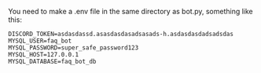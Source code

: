 You need to make a .env file in the same directory as bot.py, something like this:
```
DISCORD_TOKEN=asdasdassd.asasdasdasadsasads-h.asdasdasdadsadsdas
MYSQL_USER=faq_bot
MYSQL_PASSWORD=super_safe_password123
MYSQL_HOST=127.0.0.1
MYSQL_DATABASE=faq_bot_db
```
